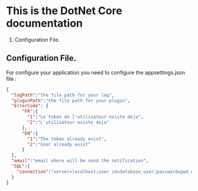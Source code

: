 # This is the DotNet Core documentation

1. Configuration File.


## Configuration File.
For configure your application you need to configure the appsettings.json file : 

``` json
{   
  "logPath":"the file path for your log",
  "pluginPath":"the file path for your plugin",
  "ErrorCode": {
      "FR":{
        "1":"Le token de l'utilisateur existe deja",
        "2":"L'utilisateur existe deja"
      },
      "EN":{
        "1":"The token already exist",
        "2":"User already exist"
      }
  },
  "email":"email where will be send the notification",
  "SQL":{
    "connection":"server=localhost;user id=database_user;password=pwd_database;persistsecurityinfo=True;port=3306;database=database_name;SslMode=None"
  }
}
```

